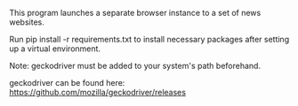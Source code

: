 This program launches a separate browser instance to a set of news websites.

Run pip install -r requirements.txt to install necessary packages after setting up a virtual environment.

Note: geckodriver must be added to your system's path beforehand.

geckodriver can be found here: https://github.com/mozilla/geckodriver/releases